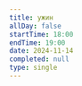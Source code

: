 ```yaml
---
title: ужин
allDay: false
startTime: 18:00
endTime: 19:00
date: 2024-11-14
completed: null
type: single
---
```

